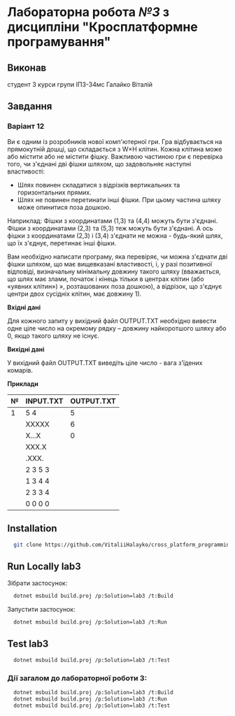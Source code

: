 # Лабораторна робота *№3* з дисципліни "Кросплатформне програмування"


## Виконав
студент 3 курси групи ІПЗ-34мс Галайко Віталій


## Завдання

### Варіант 12
Ви є одним із розробників нової комп'ютерної гри. Гра відбувається на прямокутній дошці, що складається з W×H клітин. Кожна клітина може або містити або не містити фішку. Важливою частиною гри є перевірка того, чи з'єднані дві фішки шляхом, що задовольняє наступні властивості:

 - Шлях повинен складатися з відрізків вертикальних та горизонтальних прямих.
 - Шлях не повинен перетинати інші фішки. При цьому частина шляху може опинитися поза дошкою. 

Наприклад:
Фішки з координатами (1,3) та (4,4) можуть бути з'єднані. Фішки з координатами (2,3) та (5,3) теж можуть бути з'єднані. А ось фішки з координатами (2,3) і (3,4) з'єднати не можна - будь-який шлях, що їх з'єднує, перетинає інші фішки.

Вам необхідно написати програму, яка перевіряє, чи можна з'єднати дві фішки шляхом, що має вищевказані властивості, і, у разі позитивної відповіді, визначальну мінімальну довжину такого шляху (вважається, що шлях має злами, початок і кінець тільки в центрах клітин (або «уявних клітин») », розташованих поза дошкою), а відрізок, що з'єднує центри двох сусідніх клітин, має довжину 1).


**Вхідні дані**

Для кожного запиту у вихідний файл OUTPUT.TXT необхідно вивести одне ціле число на окремому рядку – довжину найкоротшого шляху або 0, якщо такого шляху не існує.


**Вихідні дані**

У вихідний файл OUTPUT.TXT виведіть ціле число - вага з'їдених комарів.

**Приклади**

| №  | INPUT.TXT | OUTPUT.TXT |
|----|-----------|------------|
| 1  | 5 4       | 5          |
|    | XXXXX     | 6          |
|    | X...X     | 0          |
|    | XXX.X     |            |
|    | .XXX.     |            |
|    | 2 3 5 3   |            |
|    | 1 3 4 4   |            |
|    | 2 3 3 4   |            |
|    | 0 0 0 0   |            |


## Installation

```bash
  git clone https://github.com/VitaliiHalayko/cross_platform_programming
```

    
## Run Locally lab3

Зібрати застосунок:

```bash
  dotnet msbuild build.proj /p:Solution=lab3 /t:Build
```

Запустити застосунок:

```bash
  dotnet msbuild build.proj /p:Solution=lab3 /t:Run
```


## Test lab3

```bash
  dotnet msbuild build.proj /p:Solution=lab3 /t:Test
```


### Дії загалом до лабораторної роботи 3:

```bash
  dotnet msbuild build.proj /p:Solution=lab3 /t:Build
  dotnet msbuild build.proj /p:Solution=lab3 /t:Run
  dotnet msbuild build.proj /p:Solution=lab3 /t:Test
```